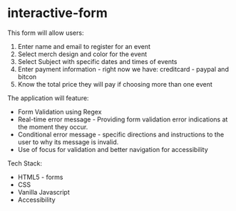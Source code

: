 # interactive-form

This form will allow users:

1. Enter name and email to register for an event
2. Select merch design and color for the event
3. Select Subject with specific dates and times of events
4. Enter payment information - right now we have: creditcard - paypal and bitcon
5. Know the total price they will pay if choosing more than one event

The application will feature:

- Form Validation using Regex 
- Real-time error message - Providing form validation error indications at the moment they occur.
- Conditional error message - specific directions and instructions to the user to why its message is invalid.
- Use of focus for validation and better navigation for accessibility

Tech Stack:

- HTML5 - forms
- CSS
- Vanilla Javascript
- Accessibility 


